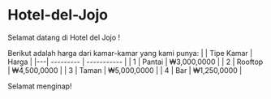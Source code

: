 # Hotel-del-Jojo
Selamat datang di Hotel del Jojo !

Berikut adalah harga dari kamar-kamar yang kami punya:
|   | Tipe Kamar |    Harga    |
|---| ---------  | ----------- |
| 1 | Pantai     | ₩3,000,0000 |
| 2 | Rooftop     | ₩4,500,0000 |
| 3 | Taman     | ₩5,000,0000 |
| 4 | Bar     | ₩1,250,0000 |

Selamat menginap!
